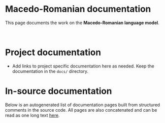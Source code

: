# Macedo-Romanian documentation

This page documents the work on the **Macedo-Romanian language model**. 

<a href="https://giellalt.github.io/MaturityClassification.html"><img src="https://img.shields.io/badge/Maturity-Experiment-black.svg" height="15"/></a>
<a href="https://www.gnu.org/licenses/gpl-3.0"><img src="https://img.shields.io/badge/Lic-GPLv3-blue.svg" height="15"/></a>
<a href="https://github.com/giellalt/lang-rup/issues"><img src="https://img.shields.io/github/issues/giellalt/lang-rup" height="15"/></a>
<a href="https://github.com/giellalt/lang-rup/actions"><img src="https://github.com/giellalt/lang-rup/workflows/Speller%20CI+CD/badge.svg" height="15"/></a>

# Project documentation

* Add links to project specific documentation here as needed. Keep the documentation in the `docs/` directory.

# In-source documentation

Below is an autogenerated list of documentation pages built from structured comments in the source code. All pages are also concatenated and can be read as one long text [here](rup.md).
